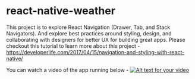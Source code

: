 # react-native-weather
This project is to explore React Navigation (Drawer, Tab, and Stack Navigators). And explore best practices around styling, design, and collaborating with designers for better UX for building great apps.
Please checkout this tutorial to learn more about this project - https://developerlife.com/2017/04/15/navigation-and-styling-with-react-native/

You can watch a video of the app running below -
[![Alt text for your video](https://img.youtube.com/vi/qy9B6z3P2Jk/0.jpg)](http://www.youtube.com/watch?v=qy9B6z3P2Jk)
